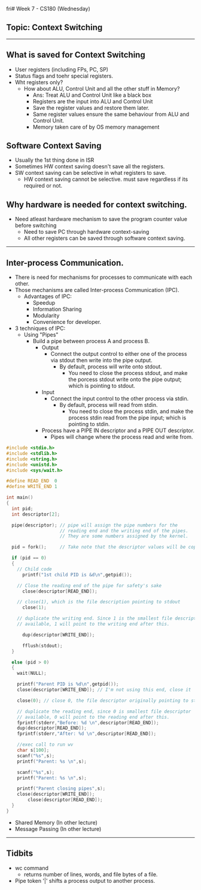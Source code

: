 fri# Week 7 - CS180 (Wednesday)
## Topic: Context Switching
---
## What is saved for Context Switching
- User registers (including FPs, PC, SP)
- Status flags and toehr special registers.
- Wht registers only?
  - How about ALU, Control Unit and all the other stuff in Memory?
    - Ans: Treat ALU and Control Unit like a black box
    - Registers are the input into ALU and Control Unit
    - Save the register values and restore them later.
    - Same register values ensure the same behaviour from ALU and Control Unit.
    - Memory taken care of by OS memory management

## Software Context Saving
- Usually the 1st thing done in ISR
- Sometimes HW context saving doesn't save all the registers.
- SW context saving can be selective in what registers to save.
  - HW context saving cannot be selective. must save regardless if its required or not.

## Why hardware is needed for context switching.
- Need atleast hardware mechanism to save the program counter value before switching
  - Need to save PC through hardware context-saving
  - All other registers can be saved through software context saving.

___
## Inter-process Communication.
- There is need for mechanisms for processes to communicate with each other.
- Those mechanisms are called Inter-process Communication (IPC).
  - Advantages of IPC:
    - Speedup
    - Information Sharing
    - Modularity
    - Convenience for developer.
- 3 techniques of IPC:
  - Using "Pipes"
    - Build a pipe between process A and process B.
      - Output
        - Connect the output control to either one of the process via stdout then
        write into the pipe output.
          - By default, process will write onto stdout.
            - You need to close the process stdout, and make the porcess stdout
            write onto the pipe output; which is pointing to stdout.
      - Input
        - Connect the input control to the other process via stdin.
          - By default, process will read from stdin.
            - You need to close the process stdin, and make the process stdin read
            from the pipe input; which is pointing to stdin.
      - Process have a PIPE IN descriptor and a PIPE OUT descriptor.
        - Pipes will change where the process read and write from.

```c
#include <stdio.h>
#include <stdlib.h>
#include <string.h>
#include <unistd.h>
#include <sys/wait.h>

#define READ_END  0
#define WRITE_END 1

int main()
{
  int pid;
  int descriptor[2];

  pipe(descriptor); // pipe will assign the pipe numbers for the
                    // reading end and the writing end of the pipes.
                    // They are some numbers assigned by the kernel.

  pid = fork();     // Take note that the descriptor values will be copied over.

  if (pid == 0)
  {
    // Child code
      printf("1st child PID is &d\n",getpid());

    // Close the reading end of the pipe for safety's sake
      close(descriptor[READ_END]);

    // close(1), which is the file description pointing to stdout
      close(1);

    // duplicate the writing end. Since 1 is the smallest file descriptor
    // available, 1 will point to the writing end after this.

      dup(descriptor[WRITE_END]);

      fflush(stdout);
  }

  else (pid > 0)
  {
    wait(NULL);

    printf("Parent PID is %d\n",getpid());
    close(descriptor[WRITE_END]); // I'm not using this end, close it

    close(0); // close 0, the file descriptor originally pointing to stdin

    // duplicate the reading end, since 0 is smallest file descriptor
    // available, 0 will point to the reading end after this.
    fprintf(stderr,"Before: %d \n",descriptor[READ_END]);
    dup(descriptor[READ_END]);
    fprintf(stderr,"After: %d \n",descriptor[READ_END]);

    //exec call to run wv
    char s[100];
    scanf("%s",s);
    printf("Parent: %s \n",s);

    scanf("%s",s);
    printf("Parent: %s \n",s);

    printf("Parent closing pipes",s);
    close(descriptor[WRITE_END]);
        close(descriptor[READ_END]);
  }
}
```
  - Shared Memory (In other lecture)
  - Message Passing (In other lecture)

___
## Tidbits
- wc command
  - returns number of lines, words, and file bytes of a file.
- Pipe token '|' shifts a process output to another process.